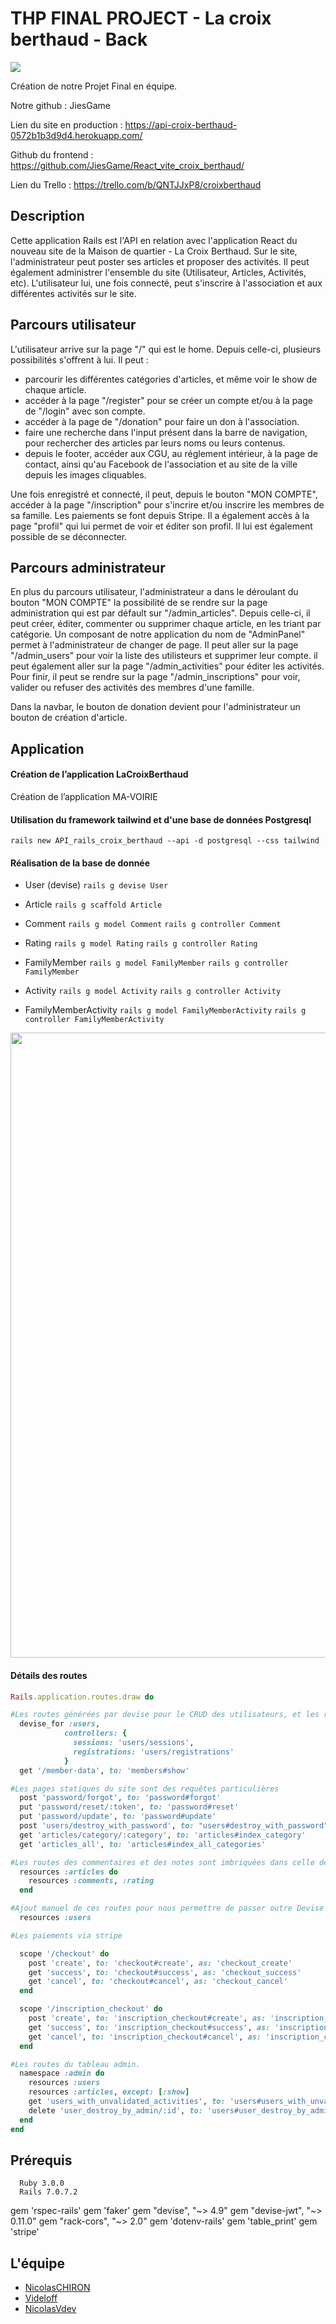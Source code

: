 
# THP FINAL PROJECT - La croix berthaud - Back

<img src="https://maison-quartier-croix-berthaud.vercel.app/assets/logo-431786a0.svg">


Création de notre Projet Final en équipe.

Notre github : JiesGame

Lien du site en production : https://api-croix-berthaud-0572b1b3d9d4.herokuapp.com/

Github du frontend : https://github.com/JiesGame/React_vite_croix_berthaud/

Lien du Trello : https://trello.com/b/QNTJJxP8/croixberthaud




## Description

Cette application Rails est l'API en relation avec l'application React du nouveau site de la Maison de quartier - La Croix Berthaud.
Sur le site, l'administrateur peut poster ses articles et proposer des activités. Il peut également administrer l'ensemble du site (Utilisateur, Articles, Activités, etc).
L'utilisateur lui, une fois connecté, peut s'inscrire à l'association et aux différentes activités sur le site.
## Parcours utilisateur
L'utilisateur arrive sur la page "/" qui est le home. Depuis celle-ci, plusieurs possibilités s'offrent à lui. Il peut :

- parcourir les différentes catégories d'articles, et même voir le show de chaque article.
- accéder à la page "/register" pour se créer un compte et/ou à la page de "/login" avec son compte.
- accéder à la page de "/donation" pour faire un don à l'association.
- faire une recherche dans l'input présent dans la barre de navigation, pour rechercher des articles par leurs noms ou leurs contenus.
- depuis le footer, accéder aux CGU, au réglement intérieur, à la page de contact, ainsi qu'au Facebook de l'association et au site de la ville depuis les images cliquables.

Une fois enregistré et connecté, il peut, depuis le bouton "MON COMPTE", accéder à la page "/inscription" pour s'incrire et/ou inscrire les membres de sa famille. Les paiements se font depuis Stripe.
Il a également accès à la page "profil" qui lui permet de voir et éditer son profil. Il lui est également possible de se déconnecter.
## Parcours administrateur

En plus du parcours utilisateur, l'administrateur a dans le déroulant du bouton "MON COMPTE" la possibilité de se rendre sur la page administration qui est par défault sur "/admin_articles". Depuis celle-ci, il peut créer, éditer, commenter ou supprimer chaque article, en les triant par catégorie.
Un composant de notre application du nom de "AdminPanel" permet à l'administrateur de changer de page.
Il peut aller sur la page "/admin_users" pour voir la liste des utilisteurs et supprimer leur compte.
il peut également aller sur la page "/admin_activities" pour éditer les activités.
Pour finir, il peut se rendre sur la page "/admin_inscriptions" pour voir, valider ou refuser des activités des membres d'une famille.

Dans la navbar, le bouton de donation devient pour l'administrateur un bouton de création d'article.
## Application

#### Création de l’application LaCroixBerthaud

Création de l’application MA-VOIRIE

#### Utilisation du framework tailwind et d'une base de données Postgresql

`rails new API_rails_croix_berthaud --api -d postgresql --css tailwind`

#### Réalisation de la base de donnée

- User (devise)
`rails g devise User`

- Article
`rails g scaffold Article`

- Comment
`rails g model Comment`
`rails g controller Comment`

- Rating
`rails g model Rating`
`rails g controller Rating`

- FamilyMember
`rails g model FamilyMember`
`rails g controller FamilyMember`

- Activity
`rails g model Activity`
`rails g controller Activity`

- FamilyMemberActivity
`rails g model FamilyMemberActivity`
`rails g controller FamilyMemberActivity`

<img src="https://trello.com/1/cards/64febf32be863f5667505fb8/attachments/65094d6ffe9b9120c692f64b/previews/65094d70fe9b9120c692f732/download/Test_blog_(3).jpeg" width="1000">

#### Détails des routes

```ruby
Rails.application.routes.draw do

#Les routes générées par devise pour le CRUD des utilisateurs, et les routes nécessaires à la connexion via le front.
  devise_for :users,
            controllers: {
              sessions: 'users/sessions',
              registrations: 'users/registrations'
            }
  get '/member-data', to: 'members#show'

#Les pages statiques du site sont des requêtes particulières
  post 'password/forgot', to: 'password#forgot'
  put 'password/reset/:token', to: 'password#reset'
  put 'password/update', to: 'password#update'
  post 'users/destroy_with_password', to: "users#destroy_with_password"
  get 'articles/category/:category', to: 'articles#index_category'
  get 'articles_all', to: 'articles#index_all_categories'

#Les routes des commentaires et des notes sont imbriquées dans celle des articles.
  resources :articles do
    resources :comments, :rating
  end

#Ajout manuel de ces routes pour nous permettre de passer outre Devise pour nos utilisateurs via le controller, très important pour la gestion de notre BDD.
  resources :users

#Les paiements via stripe 

  scope '/checkout' do
    post 'create', to: 'checkout#create', as: 'checkout_create'
    get 'success', to: 'checkout#success', as: 'checkout_success'
    get 'cancel', to: 'checkout#cancel', as: 'checkout_cancel'
  end

  scope '/inscription_checkout' do
    post 'create', to: 'inscription_checkout#create', as: 'inscription_checkout_create'
    get 'success', to: 'inscription_checkout#success', as: 'inscription_checkout_success'
    get 'cancel', to: 'inscription_checkout#cancel', as: 'inscription_checkout_cancel'
  end

#Les routes du tableau admin.
  namespace :admin do
    resources :users
    resources :articles, except: [:show]
    get 'users_with_unvalidated_activities', to: 'users#users_with_unvalidated_activities'
    delete 'user_destroy_by_admin/:id', to: 'users#user_destroy_by_admin'
  end
end
```

## Prérequis

	  Ruby 3.0.0  
	  Rails 7.0.7.2

gem 'rspec-rails'
gem 'faker'
gem "devise", "~> 4.9"
gem "devise-jwt", "~> 0.11.0"
gem "rack-cors", "~> 2.0"
gem 'dotenv-rails'
gem 'table_print'
gem 'stripe'

## L'équipe

- [NicolasCHIRON](https://github.com/NicolasCHIRON)
- [Videloff](https://github.com/Videloff)
- [NicolasVdev](https://github.com/NicolasVdev)